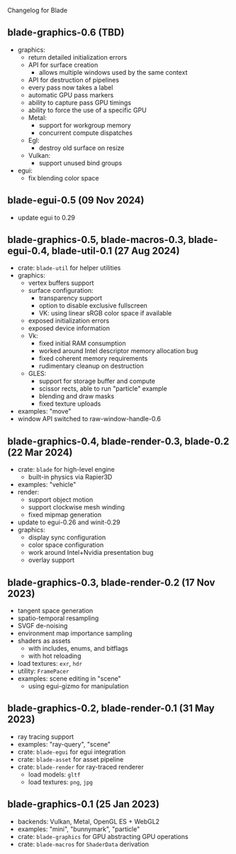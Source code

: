 Changelog for Blade

## blade-graphics-0.6 (TBD)

- graphics:
  - return detailed initialization errors
  - API for surface creation
    - allows multiple windows used by the same context
  - API for destruction of pipelines
  - every pass now takes a label
  - automatic GPU pass markers
  - ability to capture pass GPU timings
  - ability to force the use of a specific GPU
  - Metal:
    - support for workgroup memory
    - concurrent compute dispatches
  - Egl:
    - destroy old surface on resize
  - Vulkan:
    - support unused bind groups
- egui:
  - fix blending color space

## blade-egui-0.5 (09 Nov 2024)

- update egui to 0.29

## blade-graphics-0.5, blade-macros-0.3, blade-egui-0.4, blade-util-0.1 (27 Aug 2024)

- crate: `blade-util` for helper utilities
- graphics:
  - vertex buffers support
  - surface configuration:
    - transparency support
    - option to disable exclusive fullscreen
    - VK: using linear sRGB color space if available
  - exposed initialization errors
  - exposed device information
  - Vk:
    - fixed initial RAM consumption
    - worked around Intel descriptor memory allocation bug
    - fixed coherent memory requirements
    - rudimentary cleanup on destruction
  - GLES:
    - support for storage buffer and compute
    - scissor rects, able to run "particle" example
    - blending and draw masks
    - fixed texture uploads
- examples: "move"
- window API switched to raw-window-handle-0.6

## blade-graphics-0.4, blade-render-0.3, blade-0.2 (22 Mar 2024)

- crate: `blade` for high-level engine
  - built-in physics via Rapier3D
- examples: "vehicle"
- render:
  - support object motion
  - support clockwise mesh winding
  - fixed mipmap generation
- update to egui-0.26 and winit-0.29
- graphics:
  - display sync configuration
  - color space configuration
  - work around Intel+Nvidia presentation bug
  - overlay support

## blade-graphics-0.3, blade-render-0.2 (17 Nov 2023)

- tangent space generation
- spatio-temporal resampling
- SVGF de-noising
- environment map importance sampling
- shaders as assets
  - with includes, enums, and bitflags
  - with hot reloading
- load textures: `exr`, `hdr`
- utility: `FramePacer`
- examples: scene editing in "scene"
  - using egui-gizmo for manipulation

## blade-graphics-0.2, blade-render-0.1 (31 May 2023)

- ray tracing support
- examples: "ray-query", "scene"
- crate: `blade-egui` for egui integration
- crate: `blade-asset` for asset pipeline
- crate: `blade-render` for ray-traced renderer
  - load models: `gltf`
  - load textures: `png`, `jpg`

## blade-graphics-0.1 (25 Jan 2023)

- backends: Vulkan, Metal, OpenGL ES + WebGL2
- examples: "mini", "bunnymark", "particle"
- crate: `blade-graphics` for GPU abstracting GPU operations
- crate: `blade-macros` for `ShaderData` derivation
